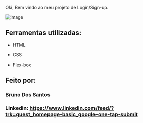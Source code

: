 Olá, Bem vindo ao meu projeto de Login/Sign-up.

![image](https://photos.google.com/u/1/share/AF1QipMt6DunsIWg8PdBoaNf354GqOjnxwSHfcK4m1EvCSenegETrz_8h2zVHW74Q7lR6g/photo/AF1QipMbVI_JnzK3GkgivpMqcK2KS09p3MB2t9H-TJdw?key=M3F5OHRZeDB1WG5iS3J0d0pOZFBhZVFsZmRQX1Nn)

## Ferramentas utilizadas:

* HTML

* CSS

* Flex-box

## Feito por:

### Bruno Dos Santos

### Linkedin: https://www.linkedin.com/feed/?trk=guest_homepage-basic_google-one-tap-submit
